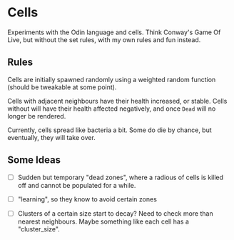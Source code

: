 # Cells

Experiments with the Odin language and cells. Think Conway's Game Of Live, but without the set rules, with my own rules and fun instead.

## Rules

Cells are initially spawned randomly using a weighted random function (should be tweakable at some point).

Cells with adjacent neighbours have their health increased, or stable. Cells without will have their health affected negatively, and once `Dead` will no longer be rendered.

Currently, cells spread like bacteria a bit. Some do die by chance, but eventually, they will take over.

## Some Ideas

- [ ] Sudden but temporary "dead zones", where a radious of cells is killed off and cannot be populated for a while.
- [ ] "learning", so they know to avoid certain zones
- [ ] Clusters of a certain size start to decay? Need to check more than nearest neighbours. Maybe something like each cell has a "cluster_size".


